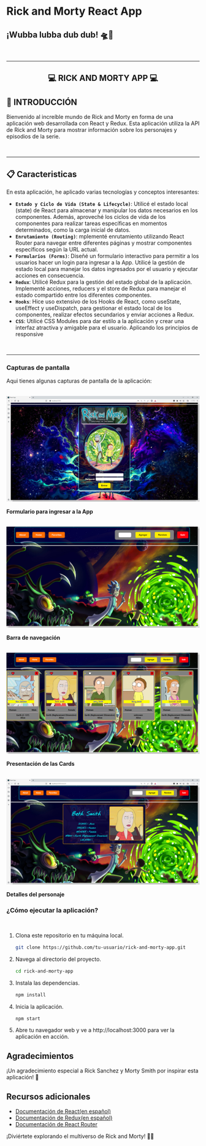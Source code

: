 # **Rick and Morty React App**

## **¡Wubba lubba dub dub! 🛸🔬**

<br />

---

<div align="center">

## **💻 RICK AND MORTY APP 💻**

</div>

## **📝 INTRODUCCIÓN**

Bienvenido al increíble mundo de Rick and Morty en forma de una aplicación web desarrollada con React y Redux. Esta aplicación utiliza la API de Rick and Morty para mostrar información sobre los personajes y episodios de la serie.

<br />

---

## **📋 Caracteristicas**

En esta aplicación, he aplicado varias tecnologías y conceptos interesantes:

   - **`Estado y Ciclo de Vida (State & Lifecycle)`**: Utilicé el estado local (state) de React para almacenar y manipular los datos necesarios en los componentes. Además, aproveché los ciclos de vida de los componentes para realizar tareas específicas en momentos determinados, como la carga inicial de datos.
   - **`Enrutamiento (Routing)`**: mplementé enrutamiento utilizando React Router para navegar entre diferentes páginas y mostrar componentes específicos según la URL actual.
   - **`Formularios (Forms)`**: Diseñé un formulario interactivo para permitir a los usuarios hacer un login para ingresar a la App. Utilicé la gestión de estado local para manejar los datos ingresados por el usuario y ejecutar acciones en consecuencia.
   - **`Redux`**: Utilicé Redux para la gestión del estado global de la aplicación. Implementé acciones, reducers y el store de Redux para manejar el estado compartido entre los diferentes componentes.
   - **`Hooks`**: Hice uso extensivo de los Hooks de React, como useState, useEffect y useDispatch, para gestionar el estado local de los componentes, realizar efectos secundarios y enviar acciones a Redux.
   - **`CSS`**: Utilicé CSS Modules para dar estilo a la aplicación y crear una interfaz atractiva y amigable para el usuario. Aplicando los principios de responsive

<br />

---

### **Capturas de pantalla**
Aqui tienes algunas capturas de pantalla de la aplicación:

<br />
<img src="./src/asset/Form.jpg" alt="" />

**Formulario para ingresar a la App**

<br />
<img src="./src/asset/Nav.jpg" alt="" />

**Barra de navegación**

<br />
<img src="./src/asset/Home.jpg" alt="" />

**Presentación de las Cards**

<br />
<img src="./src/asset/Detail.jpg" alt="" />

**Detalles del personaje**

### ¿Cómo ejecutar la aplicación?
<br />

1. Clona este repositorio en tu máquina local.
   ```bash
   git clone https://github.com/tu-usuario/rick-and-morty-app.git
   ```
2. Navega al directorio del proyecto.
   ```bash
   cd rick-and-morty-app
   ```
3. Instala las dependencias.
   ```bash
   npm install
   ```
4. Inicia la aplicación.
   ```bash
   npm start
   ```
5. Abre tu navegador web y ve a http://localhost:3000 para ver la aplicación en acción.

## Agradecimientos
¡Un agradecimiento especial a Rick Sanchez y Morty Smith por inspirar esta aplicación! 🙌

## Recursos adicionales
- [Documentación de React(en español)](https://es.react.dev/)
- [Documentación de Redux(en español)](https://es.redux.js.org/)
- [Documentación de React Router](https://reactrouter.com/en/dev)


¡Diviértete explorando el multiverso de Rick and Morty! 🚀🌌

